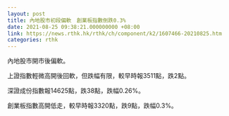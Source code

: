 ```yaml
---
layout: post
title: 內地股市初段偏軟　創業板指數倒跌0.3%
date: 2021-08-25 09:38:21.000000000 +08:00
link: https://news.rthk.hk/rthk/ch/component/k2/1607466-20210825.htm
categories: rthk
---
```


內地股市開市後偏軟。

上證指數輕微高開後回軟，但跌幅有限，較早時報3511點，跌2點。

深證成份指數報14625點，跌38點，跌幅0.26%。

創業板指數高開低走，較早時報3320點，跌9點，跌幅0.3%。
